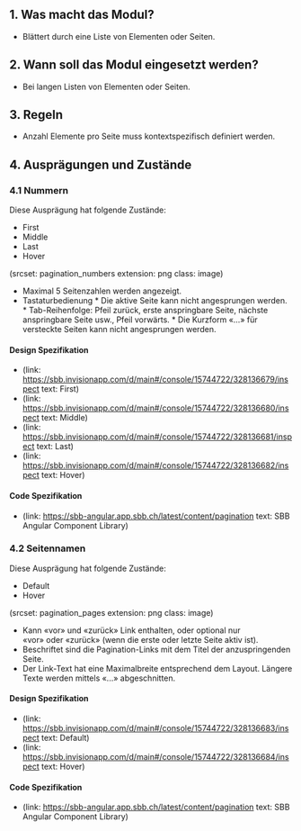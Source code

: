 ## 1. Was macht das Modul?
* Blättert durch eine Liste von Elementen oder Seiten.

## 2. Wann soll das Modul eingesetzt werden?
* Bei langen Listen von Elementen oder Seiten.

## 3. Regeln
* Anzahl Elemente pro Seite muss kontextspezifisch definiert werden.

## 4. Ausprägungen und Zustände 
### 4.1 Nummern
Diese Ausprägung hat folgende Zustände:
* First
* Middle
* Last
* Hover

(srcset: pagination_numbers extension: png class: image)
* Maximal 5 Seitenzahlen werden angezeigt.
* Tastaturbedienung
		* Die aktive Seite kann nicht angesprungen werden.
		* Tab-Reihenfolge: Pfeil zurück, erste anspringbare Seite, nächste anspringbare Seite usw., Pfeil vorwärts.
		* Die Kurzform «...» für versteckte Seiten kann nicht angesprungen werden.

#### Design Spezifikation
*   (link: https://sbb.invisionapp.com/d/main#/console/15744722/328136679/inspect text: First)
*   (link: https://sbb.invisionapp.com/d/main#/console/15744722/328136680/inspect text: Middle)
*   (link: https://sbb.invisionapp.com/d/main#/console/15744722/328136681/inspect text: Last)
*   (link: https://sbb.invisionapp.com/d/main#/console/15744722/328136682/inspect text: Hover)

#### Code Spezifikation
* (link: https://sbb-angular.app.sbb.ch/latest/content/pagination text: SBB Angular Component Library)

### 4.2 Seitennamen
Diese Ausprägung hat folgende Zustände:
* Default
* Hover

(srcset: pagination_pages extension: png class: image)
* Kann «vor» und «zurück» Link enthalten, oder optional nur «vor» oder «zurück» (wenn die erste oder letzte Seite aktiv ist).
* Beschriftet sind die Pagination-Links mit dem Titel der anzuspringenden Seite.
* Der Link-Text hat eine Maximalbreite entsprechend dem Layout. Längere Texte werden mittels «...» abgeschnitten.

#### Design Spezifikation
*   (link: https://sbb.invisionapp.com/d/main#/console/15744722/328136683/inspect text: Default)
*   (link: https://sbb.invisionapp.com/d/main#/console/15744722/328136684/inspect text: Hover)

#### Code Spezifikation
* (link: https://sbb-angular.app.sbb.ch/latest/content/pagination text: SBB Angular Component Library)